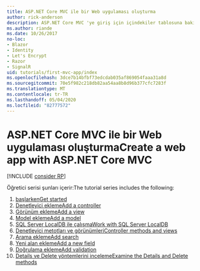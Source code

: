```yaml
---
title: ASP.NET Core MVC ile bir Web uygulaması oluşturma
author: rick-anderson
description: ASP.NET Core MVC 'ye giriş için içindekiler tablosuna bakın.
ms.author: riande
ms.date: 10/26/2017
no-loc:
- Blazor
- Identity
- Let's Encrypt
- Razor
- SignalR
uid: tutorials/first-mvc-app/index
ms.openlocfilehash: 3dce7b14bfbf73edcdab035af869054faaa31a8d
ms.sourcegitcommit: 70e5f982c218db82aa54aa8b8d96b377cfc7283f
ms.translationtype: MT
ms.contentlocale: tr-TR
ms.lasthandoff: 05/04/2020
ms.locfileid: "82777572"
---
```

# <a name="create-a-web-app-with-aspnet-core-mvc"></a><span data-ttu-id="a4ca3-103">ASP.NET Core MVC ile bir Web uygulaması oluşturma</span><span class="sxs-lookup"><span data-stu-id="a4ca3-103">Create a web app with ASP.NET Core MVC</span></span>

[!INCLUDE [consider RP](~/includes/razor.md)]

<span data-ttu-id="a4ca3-104">Öğretici serisi şunları içerir:</span><span class="sxs-lookup"><span data-stu-id="a4ca3-104">The tutorial series includes the following:</span></span>

1. [<span data-ttu-id="a4ca3-105">başlarken</span><span class="sxs-lookup"><span data-stu-id="a4ca3-105">Get started</span></span>](start-mvc.md)
1. [<span data-ttu-id="a4ca3-106">Denetleyici ekleme</span><span class="sxs-lookup"><span data-stu-id="a4ca3-106">Add a controller</span></span>](adding-controller.md)
1. [<span data-ttu-id="a4ca3-107">Görünüm ekleme</span><span class="sxs-lookup"><span data-stu-id="a4ca3-107">Add a view</span></span>](adding-view.md)
1. [<span data-ttu-id="a4ca3-108">Model ekleme</span><span class="sxs-lookup"><span data-stu-id="a4ca3-108">Add a model</span></span>](adding-model.md)
1. [<span data-ttu-id="a4ca3-109">SQL Server LocalDB ile çalışma</span><span class="sxs-lookup"><span data-stu-id="a4ca3-109">Work with SQL Server LocalDB</span></span>](working-with-sql.md)
1. [<span data-ttu-id="a4ca3-110">Denetleyici metotları ve görünümleri</span><span class="sxs-lookup"><span data-stu-id="a4ca3-110">Controller methods and views</span></span>](controller-methods-views.md)
1. [<span data-ttu-id="a4ca3-111">Arama ekleme</span><span class="sxs-lookup"><span data-stu-id="a4ca3-111">Add search</span></span>](search.md)
1. [<span data-ttu-id="a4ca3-112">Yeni alan ekleme</span><span class="sxs-lookup"><span data-stu-id="a4ca3-112">Add a new field</span></span>](new-field.md)
1. [<span data-ttu-id="a4ca3-113">Doğrulama ekleme</span><span class="sxs-lookup"><span data-stu-id="a4ca3-113">Add validation</span></span>](validation.md)
1. [<span data-ttu-id="a4ca3-114">Details ve Delete yöntemlerini inceleme</span><span class="sxs-lookup"><span data-stu-id="a4ca3-114">Examine the Details and Delete methods</span></span>](details.md)
